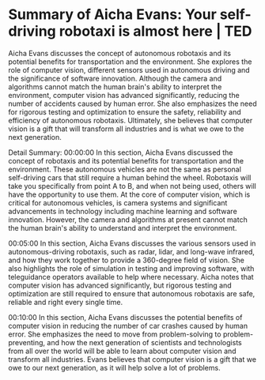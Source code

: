 # Summary of Aicha Evans: Your self-driving robotaxi is almost here | TED

Aicha Evans discusses the concept of autonomous robotaxis and its potential benefits for transportation and the environment. She explores the role of computer vision, different sensors used in autonomous driving and the significance of software innovation. Although the camera and algorithms cannot match the human brain's ability to interpret the environment, computer vision has advanced significantly, reducing the number of accidents caused by human error. She also emphasizes the need for rigorous testing and optimization to ensure the safety, reliability and efficiency of autonomous robotaxis. Ultimately, she believes that computer vision is a gift that will transform all industries and is what we owe to the next generation.

Detail Summary: 
00:00:00
In this section, Aicha Evans discussed the concept of robotaxis and its potential benefits for transportation and the environment. These autonomous vehicles are not the same as personal self-driving cars that still require a human behind the wheel. Robotaxis will take you specifically from point A to B, and when not being used, others will have the opportunity to use them. At the core of computer vision, which is critical for autonomous vehicles, is camera systems and significant advancements in technology including machine learning and software innovation. However, the camera and algorithms at present cannot match the human brain's ability to understand and interpret the environment.

00:05:00
In this section, Aicha Evans discusses the various sensors used in autonomous-driving robotaxis, such as radar, lidar, and long-wave infrared, and how they work together to provide a 360-degree field of vision. She also highlights the role of simulation in testing and improving software, with teleguidance operators available to help where necessary. Aicha notes that computer vision has advanced significantly, but rigorous testing and optimization are still required to ensure that autonomous robotaxis are safe, reliable and right every single time.

00:10:00
In this section, Aicha Evans discusses the potential benefits of computer vision in reducing the number of car crashes caused by human error. She emphasizes the need to move from problem-solving to problem-preventing, and how the next generation of scientists and technologists from all over the world will be able to learn about computer vision and transform all industries. Evans believes that computer vision is a gift that we owe to our next generation, as it will help solve a lot of problems.

